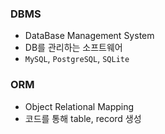 ### DBMS

- DataBase Management System
- DB를 관리하는 소프트웨어
- `MySQL`, `PostgreSQL`, `SQLite`

### ORM

- Object Relational Mapping
- 코드를 통해 table, record 생성
